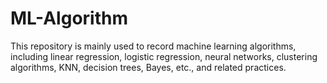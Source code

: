 # ML-Algorithm
This repository is mainly used to record machine learning algorithms, including linear regression, logistic regression, neural networks, clustering algorithms, KNN, decision trees, Bayes, etc., and related practices.
